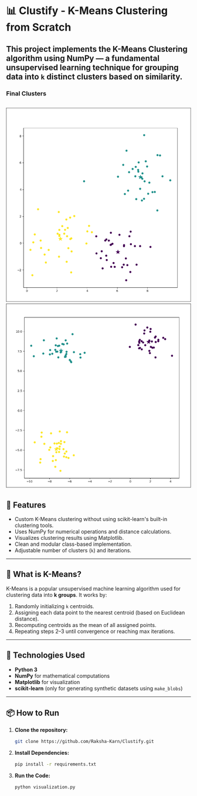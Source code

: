
# 📊 Clustify - K-Means Clustering from Scratch

This project implements the **K-Means Clustering algorithm** using NumPy — a fundamental unsupervised learning technique for grouping data into `k` distinct clusters based on similarity.
---

### Final Clusters

![First Clusters](./screenshots/first.png)
![Second Clusters](./screenshots/second.png)
---

## 🚀 Features

- Custom K-Means clustering without using scikit-learn's built-in clustering tools.
- Uses NumPy for numerical operations and distance calculations.
- Visualizes clustering results using Matplotlib.
- Clean and modular class-based implementation.
- Adjustable number of clusters (`k`) and iterations.

---

## 🧠 What is K-Means?

K-Means is a popular unsupervised machine learning algorithm used for clustering data into **k groups**. It works by:

1. Randomly initializing `k` centroids.
2. Assigning each data point to the nearest centroid (based on Euclidean distance).
3. Recomputing centroids as the mean of all assigned points.
4. Repeating steps 2–3 until convergence or reaching max iterations.

---

## 🧰 Technologies Used

- **Python 3**
- **NumPy** for mathematical computations
- **Matplotlib** for visualization
- **scikit-learn** (only for generating synthetic datasets using `make_blobs`)

---

## 📦 How to Run

1. **Clone the repository:**
   ```bash
   git clone https://github.com/Raksha-Karn/Clustify.git
   ```
2. **Install Dependencies:**
   ```bash
   pip install -r requirements.txt
   ```
3. **Run the Code:**
   ```bash
   python visualization.py
   ```
